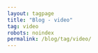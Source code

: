 ```yaml
---
layout: tagpage
title: "Blog - video"
tag: video
robots: noindex
permalink: /blog/tag/video/
---
```


